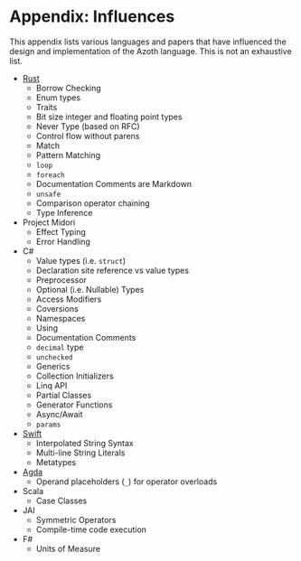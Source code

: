 # Appendix: Influences

This appendix lists various languages and papers that have influenced the design and implementation of the Azoth language. This is not an exhaustive list.

* [Rust](https://www.rust-lang.org/)
  * Borrow Checking
  * Enum types
  * Traits
  * Bit size integer and floating point types
  * Never Type (based on RFC)
  * Control flow without parens
  * Match
  * Pattern Matching
  * `loop`
  * `foreach`
  * Documentation Comments are Markdown
  * `unsafe`
  * Comparison operator chaining
  * Type Inference
* Project Midori
  * Effect Typing
  * Error Handling
* C#
  * Value types (i.e. `struct`)
  * Declaration site reference vs value types
  * Preprocessor
  * Optional (i.e. Nullable) Types
  * Access Modifiers
  * Coversions
  * Namespaces
  * Using
  * Documentation Comments
  * `decimal` type
  * `unchecked`
  * Generics
  * Collection Initializers
  * Linq API
  * Partial Classes
  * Generator Functions
  * Async/Await
  * `params`
* [Swift](https://swift.org/)
  * Interpolated String Syntax
  * Multi-line String Literals
  * Metatypes
* [Agda](https://github.com/agda/agda)
  * Operand placeholders (`_`) for operator overloads
* Scala
  * Case Classes
* JAI
  * Symmetric Operators
  * Compile-time code execution
* F#
  * Units of Measure
